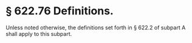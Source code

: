 # § 622.76   Definitions.

Unless noted otherwise, the definitions set forth in § 622.2 of subpart A shall apply to this subpart. 




